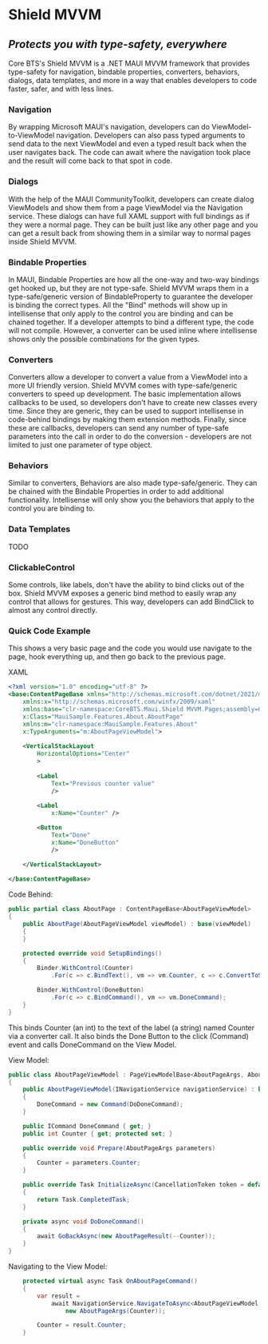 # Shield MVVM
## _Protects you with type-safety, everywhere_

Core BTS's Shield MVVM is a .NET MAUI MVVM framework that provides type-safety for navigation, bindable properties, converters, behaviors, dialogs, data templates, and more in a way that enables developers to code faster, safer, and with less lines.

### Navigation
By wrapping Microsoft MAUI's navigation, developers can do ViewModel-to-ViewModel navigation. Developers can also pass typed arguments to send data to the next ViewModel and even a typed result back when the user navigates back. The code can await where the navigation took place and the result will come back to that spot in code.

### Dialogs
With the help of the MAUI CommunityToolkit, developers can create dialog ViewModels and show them from a page ViewModel via the Navigation service. These dialogs can have full XAML support with full bindings as if they were a normal page. They can be built just like any other page and you can get a result back from showing them in a similar way to normal pages inside Shield MVVM.

### Bindable Properties
In MAUI, Bindable Properties are how all the one-way and two-way bindings get hooked up, but they are not type-safe. Shield MVVM wraps them in a type-safe/generic version of BindableProperty to guarantee the developer is binding the correct types. All the "Bind" methods will show up in intellisense that only apply to the control you are binding and can be chained together. If a developer attempts to bind a different type, the code will not compile. However, a converter can be used inline where intellisense shows only the possible combinations for the given types.

### Converters
Converters allow a developer to convert a value from a ViewModel into a more UI friendly version. Shield MVVM comes with type-safe/generic converters to speed up development. The basic implementation allows callbacks to be used, so developers don't have to create new classes every time. Since they are generic, they can be used to support intellisense in code-behind bindings by making them extension methods. Finally, since these are callbacks, developers can send any number of type-safe parameters into the call in order to do the conversion - developers are not limited to just one parameter of type object.

### Behaviors
Similar to converters, Behaviors are also made type-safe/generic. They can be chained with the Bindable Properties in order to add additional functionality. Intellisense will only show you the behaviors that apply to the control you are binding to.

### Data Templates
TODO

### ClickableControl
Some controls, like labels, don't have the ability to bind clicks out of the box. Shield MVVM exposes a generic bind method to easily wrap any control that allows for gestures. This way, developers can add BindClick to almost any control directly.

### Quick Code Example

This shows a very basic page and the code you would use navigate to the page, hook everything up, and then go back to the previous page.

XAML
```xml
<?xml version="1.0" encoding="utf-8" ?>
<base:ContentPageBase xmlns="http://schemas.microsoft.com/dotnet/2021/maui"
    xmlns:x="http://schemas.microsoft.com/winfx/2009/xaml"
    xmlns:base="clr-namespace:CoreBTS.Maui.Shield MVVM.Pages;assembly=CoreBTS.Maui.Shield MVVM"
    x:Class="MauiSample.Features.About.AboutPage"
    xmlns:m="clr-namespace:MauiSample.Features.About"
    x:TypeArguments="m:AboutPageViewModel">
    
    <VerticalStackLayout
        HorizontalOptions="Center"
        >
        
        <Label
            Text="Previous counter value" 
            />
        
        <Label 
            x:Name="Counter" />

        <Button
            Text="Done"
            x:Name="DoneButton"
            />

    </VerticalStackLayout>
    
</base:ContentPageBase>
```

Code Behind:
```csharp
public partial class AboutPage : ContentPageBase<AboutPageViewModel>
{
    public AboutPage(AboutPageViewModel viewModel) : base(viewModel)
    {
    }

    protected override void SetupBindings()
    {
        Binder.WithControl(Counter)
            .For(c => c.BindText(), vm => vm.Counter, c => c.ConvertToString());

        Binder.WithControl(DoneButton)
            .For(c => c.BindCommand(), vm => vm.DoneCommand);
    }
}
```
This binds Counter (an int) to the text of the label (a string) named Counter via a converter call. It also binds the Done Button to the click (Command) event and calls DoneCommand on the View Model.

View Model:
```csharp
public class AboutPageViewModel : PageViewModelBase<AboutPageArgs, AboutPageResult>
{
    public AboutPageViewModel(INavigationService navigationService) : base(navigationService)
    {
        DoneCommand = new Command(DoDoneCommand);
    }

    public ICommand DoneCommand { get; }
    public int Counter { get; protected set; }

    public override void Prepare(AboutPageArgs parameters)
    {
        Counter = parameters.Counter;
    }

    public override Task InitializeAsync(CancellationToken token = default)
    {
        return Task.CompletedTask;
    }

    private async void DoDoneCommand()
    {
        await GoBackAsync(new AboutPageResult(--Counter));
    }
}
```

Navigating to the View Model:
```csharp
    protected virtual async Task OnAboutPageCommand()
    {
        var result = 
            await NavigationService.NavigateToAsync<AboutPageViewModel, AboutPageArgs, AboutPageResult>(
                new AboutPageArgs(Counter));

        Counter = result.Counter;
    }
```